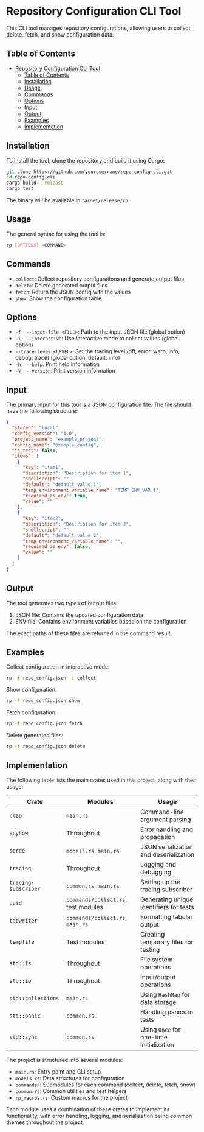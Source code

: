 
# Repository Configuration CLI Tool

This CLI tool manages repository configurations, allowing users to collect, delete, fetch, and show configuration data.

## Table of Contents

- [Repository Configuration CLI Tool](#repository-configuration-cli-tool)
  - [Table of Contents](#table-of-contents)
  - [Installation](#installation)
  - [Usage](#usage)
  - [Commands](#commands)
  - [Options](#options)
  - [Input](#input)
  - [Output](#output)
  - [Examples](#examples)
  - [Implementation](#implementation)

## Installation

To install the tool, clone the repository and build it using Cargo:

```bash
git clone https://github.com/yourusername/repo-config-cli.git
cd repo-config-cli
cargo build --release
cargo test
```

The binary will be available in `target/release/rp`.

## Usage

The general syntax for using the tool is:

```bash
rp [OPTIONS] <COMMAND>
```

## Commands

- `collect`: Collect repository configurations and generate output files
- `delete`: Delete generated output files
- `fetch`: Return the JSON config with the values
- `show`: Show the configuration table

## Options

- `-f, --input-file <FILE>`: Path to the input JSON file (global option)
- `-i, --interactive`: Use interactive mode to collect values (global option)
- `--trace-level <LEVEL>`: Set the tracing level (off, error, warn, info, debug, trace) (global option, default: info)
- `-h, --help`: Print help information
- `-V, --version`: Print version information

## Input

The primary input for this tool is a JSON configuration file. The file should have the following structure:

```json
{
  "stored": "local",
  "config_version": "1.0",
  "project_name": "example_project",
  "config_name": "example_config",
  "is_test": false,
  "items": [
    {
      "key": "item1",
      "description": "Description for item 1",
      "shellscript": "",
      "default": "default_value_1",
      "temp_environment_variable_name": "TEMP_ENV_VAR_1",
      "required_as_env": true,
      "value": ""
    },
    {
      "key": "item2",
      "description": "Description for item 2",
      "shellscript": "",
      "default": "default_value_2",
      "temp_environment_variable_name": "",
      "required_as_env": false,
      "value": ""
    }
  ]
}
```

## Output

The tool generates two types of output files:

1. JSON file: Contains the updated configuration data
2. ENV file: Contains environment variables based on the configuration

The exact paths of these files are returned in the command result.

## Examples

Collect configuration in interactive mode:

```bash
rp -f repo_config.json -i collect
```

 Show configuration:

```bash
rp -f repo_config.json show
```

Fetch configuration:

```bash
rp -f repo_config.json fetch
```

Delete generated files:

```bash
rp -f repo_config.json delete
```

## Implementation

The following table lists the main crates used in this project, along with their usage:

| Crate | Modules | Usage |
|-------|---------|-------|
| `clap` | `main.rs` | Command-line argument parsing |
| `anyhow` | Throughout | Error handling and propagation |
| `serde` | `models.rs`, `main.rs` | JSON serialization and deserialization |
| `tracing` | Throughout | Logging and debugging |
| `tracing-subscriber` | `common.rs`, `main.rs` | Setting up the tracing subscriber |
| `uuid` | `commands/collect.rs`, test modules | Generating unique identifiers for tests |
| `tabwriter` | `commands/collect.rs`, `main.rs` | Formatting tabular output |
| `tempfile` | Test modules | Creating temporary files for testing |
| `std::fs` | Throughout | File system operations |
| `std::io` | Throughout | Input/output operations |
| `std::collections` | `main.rs` | Using `HashMap` for data storage |
| `std::panic` | `common.rs` | Handling panics in tests |
| `std::sync` | `common.rs` | Using `Once` for one-time initialization |

The project is structured into several modules:

- `main.rs`: Entry point and CLI setup
- `models.rs`: Data structures for configuration
- `commands/`: Submodules for each command (collect, delete, fetch, show)
- `common.rs`: Common utilities and test helpers
- `rp_macros.rs`: Custom macros for the project

Each module uses a combination of these crates to implement its functionality, with error handling, logging, and serialization being common themes throughout the project.
